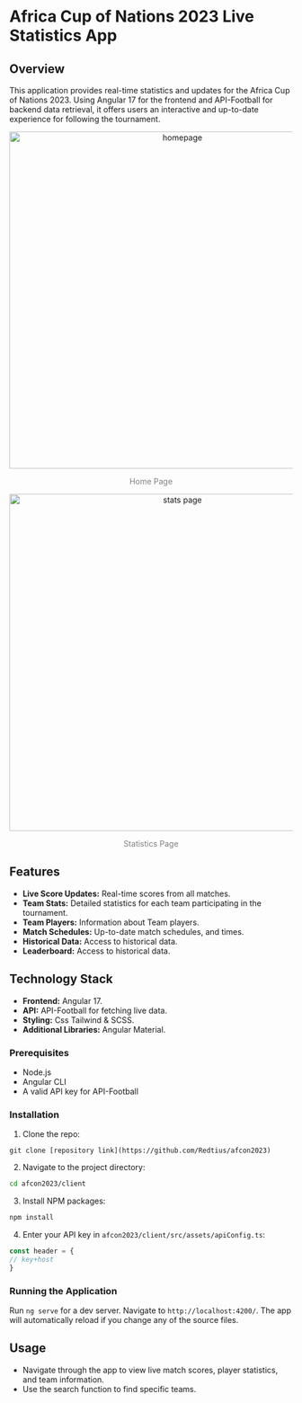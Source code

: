 # Africa Cup of Nations 2023 Live Statistics App

## Overview
This application provides real-time statistics and updates for the Africa Cup of Nations 2023. Using Angular 17 for the frontend and API-Football for backend data retrieval, it offers users an interactive and up-to-date experience for following the tournament.

<p align=center >
  <img src="https://github.com/user-attachments/assets/ace9bf1e-c8d4-4d2f-a80c-0a95ff3a4501" alt="homepage" border="0" width="600" height="auto"/>
</p>

<p align="center" style="color:gray;">
  Home Page
</p>

<p align=center >
  <img src="https://github.com/user-attachments/assets/beca1858-dd49-4fc7-98a9-406913eb60c1" alt="stats page" border="0" width="600" height="auto"/>
</p>

<p align="center" style="color:gray;">
  Statistics Page
</p>

## Features
- **Live Score Updates:** Real-time scores from all matches.
- **Team Stats:** Detailed statistics for each team participating in the tournament.
- **Team Players:** Information about Team players.
- **Match Schedules:** Up-to-date match schedules, and times.
- **Historical Data:** Access to historical data.
- **Leaderboard:** Access to historical data.

## Technology Stack
- **Frontend:** Angular 17.
- **API:** API-Football for fetching live data.
- **Styling:** Css Tailwind & SCSS.
- **Additional Libraries:** Angular Material.

### Prerequisites
- Node.js
- Angular CLI
- A valid API key for API-Football

### Installation
1. Clone the repo:

```git
git clone [repository link](https://github.com/Redtius/afcon2023)
```

2. Navigate to the project directory:
```bash
cd afcon2023/client
```

3. Install NPM packages:
```bash
npm install
```

4. Enter your API key in `afcon2023/client/src/assets/apiConfig.ts`:
```Typescript
const header = {
// key+host
}
```

### Running the Application
Run `ng serve` for a dev server. Navigate to `http://localhost:4200/`. The app will automatically reload if you change any of the source files.

## Usage
- Navigate through the app to view live match scores, player statistics, and team information.
- Use the search function to find specific teams.


